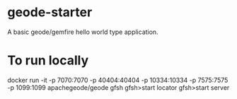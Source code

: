 # geode-starter
A basic geode/gemfire hello world type application.


# To run locally 

docker run -it -p 7070:7070 -p 40404:40404 -p 10334:10334 -p 7575:7575 -p 1099:1099  apachegeode/geode gfsh
gfsh>start locator
gfsh>start server


